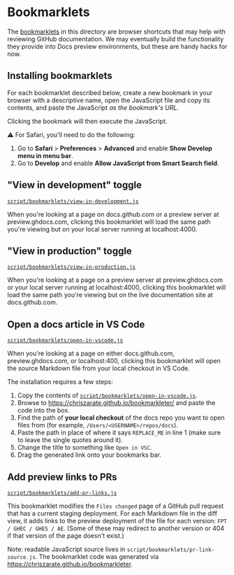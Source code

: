 # Bookmarklets

The [bookmarklets](https://en.wikipedia.org/wiki/Bookmarklet) in this directory are browser shortcuts that may help with reviewing GitHub documentation. We may eventually build the functionality they provide into Docs preview environments, but these are handy hacks for now.

## Installing bookmarklets

For each bookmarklet described below, create a new bookmark in your browser with a descriptive name, open the JavaScript file and copy its contents, and paste the JavaScript _as the bookmark's URL_.

Clicking the bookmark will then execute the JavaScript.

⚠️ For Safari, you'll need to do the following:

1. Go to **Safari** > **Preferences** > **Advanced** and enable **Show Develop menu in menu bar**. 
2. Go to **Develop** and enable **Allow JavaScript from Smart Search field**.

## "View in development" toggle

[`script/bookmarklets/view-in-development.js`](./view-in-development.js)

When you're looking at a page on docs.github.com or a preview server at preview.ghdocs.com, clicking this bookmarklet will load the same path you're viewing but on your local server running at localhost:4000.

## "View in production" toggle

[`script/bookmarklets/view-in-production.js`](./view-in-production.js)

When you're looking at a page on a preview server at preview.ghdocs.com or your local server running at localhost:4000, clicking this bookmarklet will load the same path you're viewing but on the live documentation site at docs.github.com.

## Open a docs article in VS Code

[`script/bookmarklets/open-in-vscode.js`](./open-in-vscode.js)

When you're looking at a page on either docs.github.com, preview.ghdocs.com, or localhost:400, clicking this bookmarklet will open the source Markdown file from your local checkout in VS Code.

The installation requires a few steps:

1. Copy the contents of [`script/bookmarklets/open-in-vscode.js`](./open-in-vscode.js).
1. Browse to https://chriszarate.github.io/bookmarkleter/ and paste the code into the box.
1. Find the path of **your local checkout** of the docs repo you want to open files from (for example, `/Users/<USERNAME>/repos/docs`).
1. Paste the path in place of where it says `REPLACE_ME` in line 1 (make sure to leave the single quotes around it).
1. Change the title to something like `Open in VSC`.
1. Drag the generated link onto your bookmarks bar.

## Add preview links to PRs

[`script/bookmarklets/add-pr-links.js`](./add-pr-links.js)

This bookmarklet modifies the `Files changed` page of a GitHub pull request that has a current staging deployment. For each Markdown file in the diff view, it adds links to the preview deployment of the file for each version: `FPT / GHEC / GHES / AE`. (Some of these may redirect to another version or 404 if that version of the page doesn't exist.)

Note: readable JavaScript source lives in `script/bookmarklets/pr-link-source.js`. The bookmarklet code was generated via https://chriszarate.github.io/bookmarkleter.
